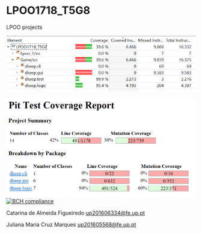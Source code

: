 # LPOO1718_T5G8
LPOO projects

![Coverage](eclema.PNG)

![PIT](PIT.PNG)
[![BCH compliance](https://bettercodehub.com/edge/badge/BCH-FEUP-OOPLab/LPOO1617_T1G8?branch=master&token=b35cc56a12121a3036ca0e0c05c76cdb262a378b)](https://bettercodehub.com/)

Catarina de Almeida Figueiredo  up201606334@fe.up.pt

Juliana Maria Cruz Marques up201605568@fe.up.pt
